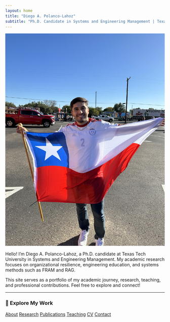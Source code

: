 ```yaml
---
layout: home
title: "Diego A. Polanco-Lahoz"
subtitle: "Ph.D. Candidate in Systems and Engineering Management | Texas Tech University"
---
```


![Diego with Chilean Flag](/images/intro-photo.jpg)


Hello! I’m Diego A. Polanco-Lahoz, a Ph.D. candidate at Texas Tech University in Systems and Engineering Management. My academic research focuses on organizational resilience, engineering education, and systems methods such as FRAM and RAG.

This site serves as a portfolio of my academic journey, research, teaching, and professional contributions. Feel free to explore and connect!

---

### 🔗 Explore My Work

<p>
  <a href="/about/" class="btn btn--primary">About</a>
  <a href="/research/" class="btn btn--primary">Research</a>
  <a href="/publications/" class="btn btn--primary">Publications</a>
  <a href="/teaching/" class="btn btn--primary">Teaching</a>
  <a href="/cv/" class="btn btn--primary">CV</a>
  <a href="/contact/" class="btn btn--primary">Contact</a>
</p>


